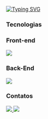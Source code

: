 

 [![Typing SVG](https://readme-typing-svg.herokuapp.com?font=Fira+Code&pause=1000&width=435&lines=Oi!+Meu+Nome+é+Lucas+%F0%9F%96%96)](https://git.io/typing-svg)

<div>
  <h3 > Tecnologias </h3>
   <h3 > Front-end </h3>
 <p>
  <a href="https://skillicons.dev"> <img src="https://skillicons.dev/icons?i=html,css,js,react,bootstrap"></a></p>

  <h3 > Back-End </h3>
 <p> <a href="https://skillicons.dev"> <img src="https://skillicons.dev/icons?i=nodejs,git,github,mysql,postgres,postman,linux"/></a></p>
</div>

<div>
 <h3 > Contatos </h3>
  <a href="https://www.linkedin.com/in/lucas-vicente-564244174/" tang="_blank"> <img src = "https://img.shields.io/badge/LinkedIn-0077B5?style=for-the-badge&logo=linkedin&logoColor=white" target ="_blank" > </img>  </a>
   <a href="" tang="_blank"> <img src = "https://img.shields.io/badge/Portifolio-0077B5?style=for-the-badge&logo=&logoColor=white" target ="_blank" </img>  </a>
 </div>
